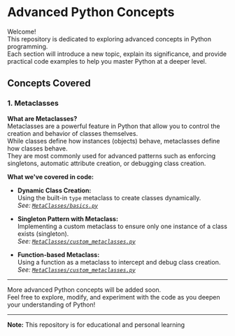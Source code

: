 # Advanced Python Concepts

Welcome!  
This repository is dedicated to exploring advanced concepts in Python programming.  
Each section will introduce a new topic, explain its significance, and provide practical code examples to help you master Python at a deeper level.

## Concepts Covered

### 1. Metaclasses

**What are Metaclasses?**  
Metaclasses are a powerful feature in Python that allow you to control the creation and behavior of classes themselves.  
While classes define how instances (objects) behave, metaclasses define how classes behave.  
They are most commonly used for advanced patterns such as enforcing singletons, automatic attribute creation, or debugging class creation.

**What we've covered in code:**

- **Dynamic Class Creation:**  
  Using the built-in `type` metaclass to create classes dynamically.  
  *See: [`MetaClasses/basics.py`](MetaClasses/basics.py)*

- **Singleton Pattern with Metaclass:**  
  Implementing a custom metaclass to ensure only one instance of a class exists (singleton).  
  *See: [`MetaClasses/custom_metaclasses.py`](MetaClasses/custom_metaclasses.py)*

- **Function-based Metaclass:**  
  Using a function as a metaclass to intercept and debug class creation.  
  *See: [`MetaClasses/custom_metaclasses.py`](MetaClasses/custom_metaclasses.py)*

---

More advanced Python concepts will be added soon.  
Feel free to explore, modify, and experiment with the code as you deepen your understanding of Python!

---
**Note:** This repository is for educational and personal learning